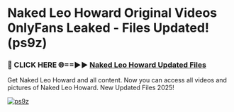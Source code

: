 # Naked Leo Howard Original Videos 0nlyFans Leaked - Files Updated! (ps9z)

<h3>🔴 CLICK HERE 🌐==►► <a href="https://tinyurl.com/up5wt9bj" rel="nofollow">Naked Leo Howard Updated Files</a></h3>

Get Naked Leo Howard and all content. Now you can access all videos and pictures of Naked Leo Howard. New Updated Files 2025!

[![ps9z](https://i.imgur.com/ABiUzMV.gif)](https://tinyurl.com/up5wt9bj)
